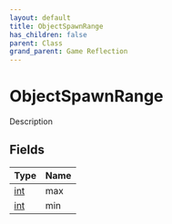 ```yaml
---
layout: default
title: ObjectSpawnRange
has_children: false
parent: Class
grand_parent: Game Reflection
---
```

# ObjectSpawnRange
Description 

## Fields

| Type | Name |
|:-------------|:--------------|
| [int](/docs/game-reflection/enums/int) | max |
| [int](/docs/game-reflection/enums/int) | min |

